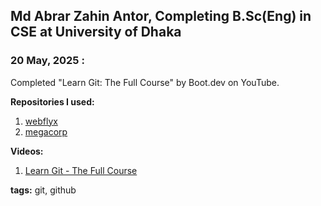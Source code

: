 ## Md Abrar Zahin Antor, Completing B.Sc(Eng) in CSE at University of Dhaka

### **20 May, 2025 :**

Completed "Learn Git: The Full Course" by Boot.dev on YouTube. 

**Repositories I used:** 
1. [webflyx](https://github.com/realabrarzahin/webflyx)
2. [megacorp](https://github.com/realabrarzahin/megacorp)

**Videos:**
1. [Learn Git - The Full Course](https://youtu.be/rH3zE7VlIMs?si=031hahakZL3vRSxs)

**tags:** git, github
